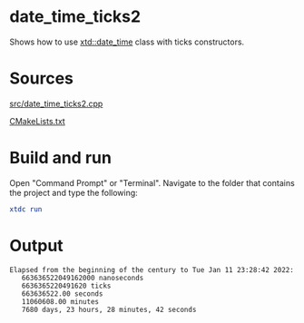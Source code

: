 # date_time_ticks2

Shows how to use [xtd::date_time](../../../../src/xtd.core/include/xtd/date_time.h) class with ticks constructors.

# Sources

[src/date_time_ticks2.cpp](src/date_time_ticks2.cpp)

[CMakeLists.txt](CMakeLists.txt)

# Build and run

Open "Command Prompt" or "Terminal". Navigate to the folder that contains the project and type the following:

```cmake
xtdc run
```

# Output

```
Elapsed from the beginning of the century to Tue Jan 11 23:28:42 2022:
   663636522049162000 nanoseconds
   6636365220491620 ticks
   663636522.00 seconds
   11060608.00 minutes
   7680 days, 23 hours, 28 minutes, 42 seconds
```
